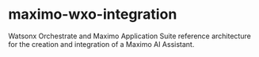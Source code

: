 # maximo-wxo-integration
Watsonx Orchestrate and Maximo Application Suite reference architecture for the creation and integration of a Maximo AI Assistant.

